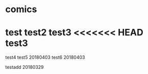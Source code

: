 # comics
test
test2
test3
<<<<<<< HEAD
test3
=======
test4
test5 20180403
test6 20180403

testadd 20180329
